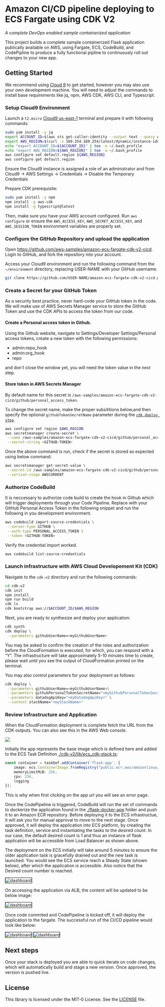 # Amazon CI/CD pipeline deploying to ECS Fargate using CDK V2
_A complete DevOps enabled sample containerized application_

This project builds a complete sample containerized Flask application publically available on AWS, using Fargate, ECS, CodeBuild, and CodePipline to produce a fully functional pipline to continuously roll out
changes to your new app.

## Getting Started

We recommend using [Cloud 9]() to get started, however you may also use your own
development machine. You will need to adjust the commands to install base
requirements like jq, npm, AWS CDK, AWS CLI, and Typescript.


### Setup Cloud9 Environment

Launch a `t2.micro` [Cloud9 us-east-1](https://us-east-1.console.aws.amazon.com/codesuite/codepipeline/pipelines) terminal and prepare it with following commands:

```bash
sudo yum install -y jq
export ACCOUNT_ID=$(aws sts get-caller-identity --output text --query Account)
export AWS_REGION=$(curl -s 169.254.169.254/latest/dynamic/instance-identity/document | jq -r '.region')
echo "export ACCOUNT_ID=${ACCOUNT_ID}" | tee -a ~/.bash_profile
echo "export AWS_REGION=${AWS_REGION}" | tee -a ~/.bash_profile
aws configure set default.region ${AWS_REGION}
aws configure get default.region
```

Ensure the Cloud9 instance is assigned a role of an administrator and from Cloud9 -> AWS Settings -> Credentials -> Disable the Temporary Credentials

Prepare CDK prerequisite:

```bash
sudo yum install -y npm
npm install -g aws-cdk
npm install -g typescript@latest
```

Then, make sure you have your AWS account configured. Run `aws configure` or
ensure the `AWS_ACCESS_KEY`, `AWS_SECRET_ACCESS_KEY`, and `AWS_SESSION_TOKEN`
environment variables are properly set.

### Configure the GitHub Repository and upload the application

Open https://github.com/aws-samples/amazon-ecs-fargate-cdk-v2-cicd.
Login to GitHub, and fork the repository into your account.

Access your Cloud9 environment and run the following command from the `~/environment` directory, replacing USER-NAME with your GitHub username. 

```bash
git clone https://github.com/USER-NAME/amazon-ecs-fargate-cdk-v2-cicd.git 
```

### Create a Secret for your GitHub Token

As a security best practice, never hard-code your GitHub token in the code. We will make use of AWS Secrets Manager service to store the GitHub Token and use the CDK APIs to access the token from our code.

#### Create a Personal access token in Github. 
Using the Github website, navigate to Settings/Developer Settings/Personal access tokens, create a new token with the following permissions:

* admin:repo_hook
* admin:org_hook
* repo

and don't close the window yet, you will need the token value in the next step.

#### Store token in AWS Secrets Manager

By default name for this secret is 
`/aws-samples/amazon-ecs-fargate-cdk-v2-cicd/github/personal_access_token`. 

To change the secret name, make the proper subsititions below,and then specify the optional `githubTokenSecretName` parameter during the [`cdk deploy step`](#launch-infrastructure-with-aws-cloud-developement-kit-cdk).

```bash
aws configure set region $AWS_REGION
aws secretsmanager create-secret \
 --name /aws-samples/amazon-ecs-fargate-cdk-v2-cicd/github/personal_access_token \
 --secret-string <GITHUB-TOKEN> 
```

Once the above command is run, check if the secret is stored as expected using below command:

```bash
aws secretsmanager get-secret-value \
 --secret-id /aws-samples/amazon-ecs-fargate-cdk-v2-cicd/github/personal_access_token \
 --version-stage AWSCURRENT
```

### Authorize CodeBuild

It is neccessary to authorize code build to create the hook in Github which will
trigger deployments through your Code Pipeline.
Replace <GITHUB-TOKEN> with your GitHub Personal Access Token in the following snippet and run the
following in you development environment.

```bash
aws codebuild import-source-credentials \
 --server-type GITHUB \
 --auth-type PERSONAL_ACCESS_TOKEN \
 --token <GITHUB-TOKEN> 
```

Verify the credential import worked.

```bash
aws codebuild list-source-credentials 
```

### Launch infrastructure with AWS Cloud Developement Kit (CDK)

Navigate to the `cdk-v2` directory and run the following commands:

```bash
cd cdk-v2
cdk init
npm install
npm run build
cdk ls
cdk bootstrap aws://$ACCOUNT_ID/$AWS_REGION
```


Next, you are ready to synthesize and deploy your application:

```bash
cdk synth
cdk deploy \
 --parameters githubUserName=<myGithubUserName>
```

You may be asked to confirm the creation of the roles and authorization before the CloudFormation is executed, for which, you can respond with a “Y”. The infrastructure will take approximately 5-10 minutes time to create, please wait until you see the output of CloudFormation printed on the terminal.

You may also control parameters for your deployment as follows:

```bash
cdk deploy \
 --parameters githubUserName=<myGithubUserName>\
 --parameters githubPersonalTokenSecretName="<myGithubPersonalTokenSecretName>" \
 --parameters datadogApiKey="<myDatadogApiKey>" \
 --context stackName="<myStackName>"
 ```

### Review Infrastructure and Application


When the CloudFormation deployment is complete fetch the URL from the CDK outputs. You can also see this in the AWS Web console.

<img src="images/stack-launch.png" />

Initially the app represents the base image which is defined here
and added to the ECS Task Definition
[./cdk-v2/lib/ecs_cdk-stack.ts](/cdk-v2/lib/ecs_cdk-stack.ts#L87):

```typescript
const container = taskDef.addContainer('flask-app', {
    image: ecs.ContainerImage.fromRegistry("public.ecr.aws/amazonlinux/amazonlinux:2022"),
    memoryLimitMiB: 256,
    cpu: 256,
    logging
});
```

This is why when first clicking on the app url you will see an error page.


Once the CodePipeline is triggered, CodeBuild will run the set of commands to dockerize 
the application found in the [./flask-docker-app](./flask-docker-app) folder and push it to an Amazon ECR repository. 
Before deploying it to the ECS infrastructue, it will ask you for manual approval to move to the next stage. 
Once approved, it will deploy the application into ECS platform, by creating the task definition, 
service and instantiating the tasks to the desired count. In our case, the default desired count is 1 and 
thus an instance of flask application will be accessible from Load Balancer as shown above.

The deployment on the ECS initially will take around 5 minutes to ensure the older application task 
is gracefully drained out and the new task is launched. You would see the ECS service reach a 
Steady State (shown below), after which the application is accessible. Also notice that the Desired count number is reached.

<img src="images/ecs-steadystate.png" alt="dashboard" style="border:1px solid black">

On accessing the application via ALB, the content will be updated to be below image:

<img src="images/ecs-deployed.png" alt="dashboard" style="border:1px solid black">

Once code commited and CodePipeline is kicked off, it will deploy the application to the fargate. The successful run of the CI/CD pipeline would look like below:

<img src="images/stage12-green.png" alt="dashboard" style="border:1px solid black">
<img src="images/stage34-green.png" alt="dashboard" style="border:1px solid black">

## Next steps

Once your stack is deployed you are able to quick iterate on code changes, which
will automatically build and stage a new version. Once approved, the version
is pushed live.


## License
This library is licensed under the MIT-0 License. See the [LICENSE](/LICENSE) file.
